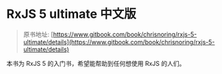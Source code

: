 # RxJS 5 ultimate 中文版

> 原书地址: [https://www.gitbook.com/book/chrisnoring/rxjs-5-ultimate/details](https://www.gitbook.com/book/chrisnoring/rxjs-5-ultimate/details)

本书为 RxJS 5 的入门书，希望能帮助到任何想使用 RxJS 的人们。